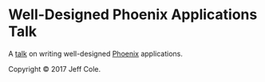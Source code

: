 # Well-Designed Phoenix Applications Talk

A [talk] on writing well-designed [Phoenix] applications.

[talk]: https://gitpitch.com/jeffcole/well-designed-phoenix-apps-talk
[Phoenix]: http://phoenixframework.org/

Copyright © 2017 Jeff Cole.
